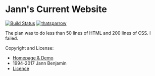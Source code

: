 Jann's Current Website
===========================

[![Build Status](https://travis-ci.org/humhub/humhub.svg?branch=master)](https://travis-ci.org/humhub/humhub)
[![thatsparrow](https://img.shields.io/badge/Powered_by-Yii_Framework-green.svg?style=flat)](https://jannbenjam.in/)

The plan was to do less than 50 lines of HTML and 200 lines of CSS. I failed.

Copyright and License:
- [Homepage & Demo](http://www.jannbenjam.in)
- 1994-2017 Jann Benjamin
- [Licence](https://opensource.org/licenses/MIT)
